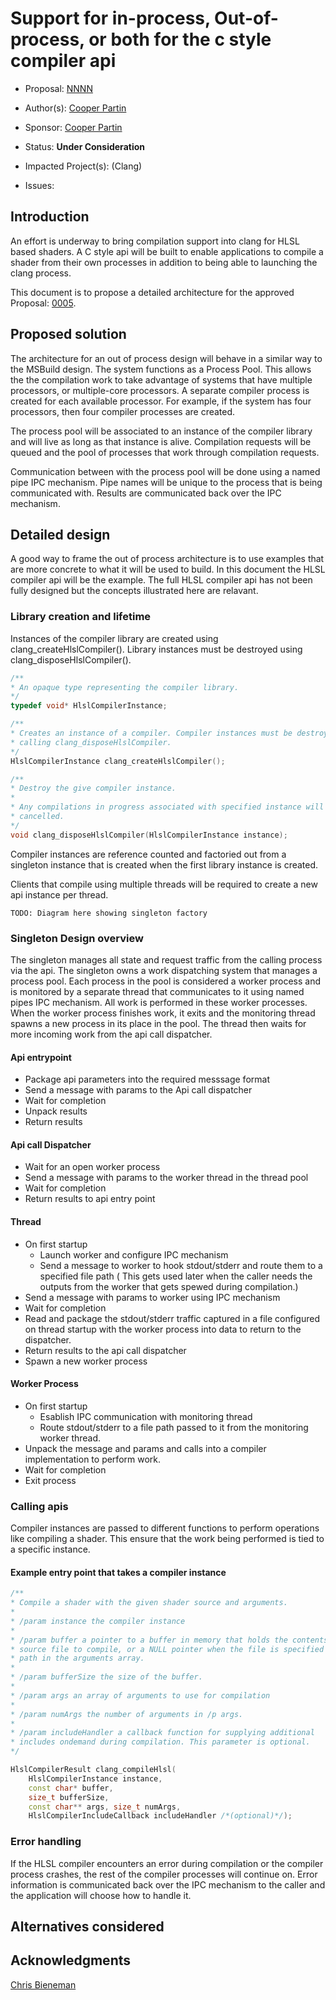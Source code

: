 <!-- {% raw %} -->

# Support for in-process, Out-of-process, or both for the c style compiler api

* Proposal: [NNNN](NNNN-outofproc-compiler-api-architecture.md)
* Author(s): [Cooper Partin](https://github.com/coopp)
* Sponsor: [Cooper Partin](https://github.com/coopp)
* Status: **Under Consideration**
* Impacted Project(s): (Clang)

* Issues:

## Introduction

An effort is underway to bring compilation support into clang for HLSL based
shaders.  A C style api will be built to enable applications to compile
a shader from their own processes in addition to being able to launching the
clang process.

This document is to propose a detailed architecture for the approved 
Proposal: [0005](0005-inproc-outofproc-compiler-api-support.md).

## Proposed solution

The architecture for an out of process design will behave in a similar way to
the MSBuild design. The system functions as a Process Pool.  This allows the
the compilation work to take advantage of systems that have multiple
processors, or multiple-core processors. A separate compiler process
is created for each available processor. For example, if the system has four
processors, then four compiler processes are created.

The process pool will be associated to an instance of the compiler library
and will live as long as that instance is alive.  Compilation requests will
be queued and the pool of processes that work through compilation requests.

Communication between with the process pool will be done using a named pipe
IPC mechanism. Pipe names will be unique to the process that is being
communicated with. Results are communicated back over the IPC mechanism.

## Detailed design

A good way to frame the out of process architecture is to use examples that
are more concrete to what it will be used to build.  In this document the
HLSL compiler api will be the example.  The full HLSL compiler api has not been
fully designed but the concepts illustrated here are relavant.

### Library creation and lifetime
Instances of the compiler library are created using
clang_createHlslCompiler(). Library instances must be destroyed
using clang_disposeHlslCompiler().

```c++
/**
* An opaque type representing the compiler library.
*/
typedef void* HlslCompilerInstance;

/**
* Creates an instance of a compiler. Compiler instances must be destroyed by
* calling clang_disposeHlslCompiler.
*/
HlslCompilerInstance clang_createHlslCompiler();

/**
* Destroy the give compiler instance.
*
* Any compilations in progress associated with specified instance will be
* cancelled.
*/
void clang_disposeHlslCompiler(HlslCompilerInstance instance);
```
Compiler instances are reference counted and factoried out from a singleton
instance that is created when the first library instance is created.

Clients that compile using multiple threads will be required to create a new
api instance per thread.

`TODO: Diagram here showing singleton factory`

### Singleton Design overview
The singleton manages all state and request traffic from the calling process
via the api. The singleton owns a work dispatching system that manages a
process pool. Each process in the pool is considered a worker process and is
monitored by a separate thread that communicates to it using named pipes IPC
mechanism. All work is performed in these worker processes. When the worker
process finishes work, it exits and the monitoring thread spawns a new process
in its place in the pool. The thread then waits for more incoming work from the
api call dispatcher.

#### Api entrypoint
* Package api parameters into the required messsage format
* Send a message with params to the Api call dispatcher
* Wait for completion
* Unpack results
* Return results

#### Api call Dispatcher
* Wait for an open worker process
* Send a message with params to the worker thread in the thread pool
* Wait for completion
* Return results to api entry point

#### Thread
* On first startup
    * Launch worker and configure IPC mechanism
    * Send a message to worker to hook stdout/stderr and route them to a specified file path
    ( This gets used later when the caller needs the outputs from the worker that
    gets spewed during compilation.)
* Send a message with params to worker using IPC mechanism
* Wait for completion
* Read and package the stdout/stderr traffic captured in a file configured on thread
startup with the worker process into data to return to the dispatcher.
* Return results to the api call dispatcher
* Spawn a new worker process

#### Worker Process
* On first startup
    * Esablish IPC communication with monitoring thread
    * Route stdout/stderr to a file path passed to it from the monitoring worker
    thread.
* Unpack the message and params and calls into a compiler implementation to
perform work.
* Wait for completion
* Exit process

### Calling apis

Compiler instances are passed to different functions to perform operations like
compiling a shader.  This ensure that the work being performed is tied to a
specific instance.

#### Example entry point that takes a compiler instance
```c++
/**
* Compile a shader with the given shader source and arguments.
* 
* /param instance the compiler instance
* 
* /param buffer a pointer to a buffer in memory that holds the contents of a
* source file to compile, or a NULL pointer when the file is specified as a
* path in the arguments array.
*
* /param bufferSize the size of the buffer.
*
* /param args an array of arguments to use for compilation
*
* /param numArgs the number of arguments in /p args.
* 
* /param includeHandler a callback function for supplying additional
* includes ondemand during compilation. This parameter is optional.
*/

HlslCompilerResult clang_compileHlsl(
    HlslCompilerInstance instance,
    const char* buffer,
    size_t bufferSize,
    const char** args, size_t numArgs,
    HlslCompilerIncludeCallback includeHandler /*(optional)*/);
```



### Error handling

If the HLSL compiler encounters an error during compilation or the compiler
process crashes, the rest of the compiler processes will continue on.
Error information is communicated back over the IPC mechanism to the caller
and the application will choose how to handle it.

## Alternatives considered

## Acknowledgments

[Chris Bieneman](https://github.com/llvm-beanz)

<!-- {% endraw %} -->
